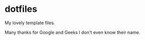# dotfiles
My lovely template files.

Many thanks for Google and Geeks I don't even know their name.
